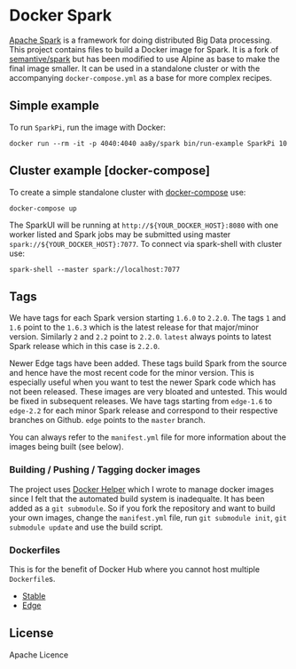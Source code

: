 # Docker Spark

[Apache Spark](http://spark.apache.org) is a framework for doing distributed Big Data processing. This project contains files to build a Docker image for Spark. It is a fork of [semantive/spark](https://github.com/Semantive/docker-spark) but has been modified to use Alpine as base to make the final image smaller. It can be used in a standalone cluster or with the accompanying `docker-compose.yml` as a base for more complex recipes.

## Simple example

To run `SparkPi`, run the image with Docker:

```
docker run --rm -it -p 4040:4040 aa8y/spark bin/run-example SparkPi 10
```

## Cluster example [docker-compose]

To create a simple standalone cluster with [docker-compose](http://docs.docker.com/compose) use:

```
docker-compose up
```

The SparkUI will be running at `http://${YOUR_DOCKER_HOST}:8080` with one worker listed and Spark jobs may be submitted using master `spark://${YOUR_DOCKER_HOST}:7077`. To connect via spark-shell with cluster use:

```
spark-shell --master spark://localhost:7077
```

## Tags

We have tags for each Spark version starting `1.6.0` to `2.2.0`. The tags `1` and `1.6` point to the `1.6.3` which is the latest release for that major/minor version. Similarly `2` and `2.2` point to `2.2.0`. `latest` always points to latest Spark release which in this case is `2.2.0`.

Newer Edge tags have been added. These tags build Spark from the source and hence have the most recent code for the minor version. This is especially useful when you want to test the newer Spark code which has not been released. These images are very bloated and untested. This would be fixed in subsequent releases. We have tags starting from `edge-1.6` to `edge-2.2` for each minor Spark release and correspond to their respective branches on Github. `edge` points to the `master` branch.

You can always refer to the `manifest.yml` file for more information about the images being built (see below).

### Building / Pushing / Tagging docker images

The project uses [Docker Helper](https://github.com/aa8y/docker-helper) which I wrote to manage docker images since I felt that the automated build system is inadequalte. It has been added as a `git submodule`. So if you fork the repository and want to build your own images, change the `manifest.yml` file, run `git submodule init`, `git submodule update` and use the build script.

### Dockerfiles

This is for the benefit of Docker Hub where you cannot host multiple `Dockerfile`s.
* [Stable](https://github.com/aa8y/docker-spark/blob/master/stable/Dockerfile)
* [Edge](https://github.com/aa8y/docker-spark/blob/master/edge/Dockerfile)

## License

Apache Licence

